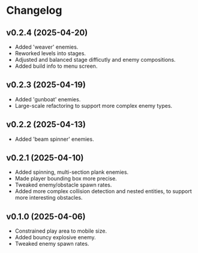 # Changelog

## v0.2.4 (2025-04-20)
- Added 'weaver' enemies.
- Reworked levels into stages.
- Adjusted and balanced stage difficutly and enemy compositions.
- Added build info to menu screen.

## v0.2.3 (2025-04-19)
- Added 'gunboat' enemies.
- Large-scale refactoring to support more complex enemy types.

## v0.2.2 (2025-04-13)
- Added 'beam spinner' enemies.

## v0.2.1 (2025-04-10)
- Added spinning, multi-section plank enemies.
- Made player bounding box more precise.
- Tweaked enemy/obstacle spawn rates.
- Added more complex collision detection and nested entities, to support more interesting obstacles.

## v0.1.0 (2025-04-06)
- Constrained play area to mobile size.
- Added bouncy explosive enemy.
- Tweaked enemy spawn rates.

